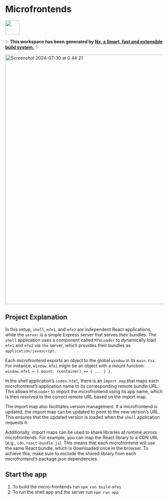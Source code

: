 # Microfrontends

<a alt="Nx logo" href="https://nx.dev" target="_blank" rel="noreferrer"><img src="https://raw.githubusercontent.com/nrwl/nx/master/images/nx-logo.png" width="45"></a>

✨ **This workspace has been generated by [Nx, a Smart, fast and extensible build system.](https://nx.dev)** ✨

<img width="796" alt="Screenshot 2024-07-30 at 0 44 21" src="https://github.com/user-attachments/assets/08c863fd-a039-4488-9622-cdf722c84d3e">

## Project Explanation

In this setup, `shell`, `mfe1`, and `mfe2` are independent React applications, while the `server` is a simple Express server that serves their bundles. The `shell` application uses a component called `MfeLoader` to dynamically load `mfe1` and `mfe2` via `the` server, which provides their bundles as `application/javascript`.

Each microfrontend exports an object to the global `window` in its `main.tsx`. For instance, `window.mfe1` might be an object with a mount function: `window.mfe1 = { mount: (container) => { ... } }`.

In the shell application’s `index.html`, there is an `import map` that maps each microfrontend’s application name to its corresponding remote bundle URL. This allows `MfeLoader` to import the microfrontend using its app name, which is then resolved to the correct remote URL based on the import map.

The import map also facilitates version management. If a microfrontend is updated, the import map can be updated to point to the new version’s URL. This ensures that the updated version is loaded when the `shell` application requests it.

Additionally, import maps can be used to share libraries at runtime across microfrontends. For example, you can map the React library to a CDN URL (e.g., `cdn.react-bundle.js`). This means that each microfrontend will use the same React bundle, which is downloaded once in the browser. To achieve this, make sure to exclude the shared library from each microfrontend’s package.json dependencies.

## Start the app

1. To build the micro-frontends run `npm run build-mfes`
2. To run the shell app and the server run `npm run app`
